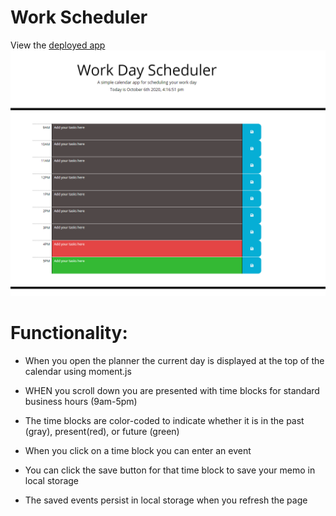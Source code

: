 # Work Scheduler
View the [deployed app](https://dawisen.github.io/Work-Scheduler/)
<img src="screenshot.png">

# Functionality:
- When you open the planner the current day is displayed at the top of the calendar using moment.js

- WHEN you scroll down you are presented with time blocks for standard business hours (9am-5pm)

- The time blocks are color-coded to indicate whether it is in the past (gray), present(red), or future (green)

- When you click on a time block you can enter an event

- You can click the save button for that time block to save your memo in local storage

- The saved events persist in local storage when you refresh the page
